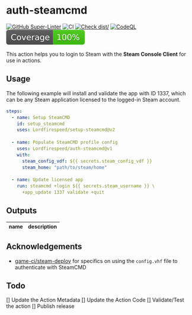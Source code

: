 # auth-steamcmd

[![GitHub Super-Linter](https://github.com/Lordfirespeed/auth-steamcmd/actions/workflows/linter.yml/badge.svg)](https://github.com/super-linter/super-linter)
![CI](https://github.com/Lordfirespeed/auth-steamcmd/actions/workflows/ci.yml/badge.svg)
[![Check dist/](https://github.com/Lordfirespeed/auth-steamcmd/actions/workflows/check-dist.yml/badge.svg)](https://github.com/Lordfirespeed/auth-steamcmd/actions/workflows/check-dist.yml)
[![CodeQL](https://github.com/Lordfirespeed/auth-steamcmd/actions/workflows/codeql-analysis.yml/badge.svg)](https://github.com/Lordfirespeed/auth-steamcmd/actions/workflows/codeql-analysis.yml)
[![Coverage](./badges/coverage.svg)](./badges/coverage.svg)

This action helps you to login to Steam with the **Steam Console Client** for
use in actions.

## Usage

The following example will install and validate the app with ID 1337, which
can be any Steam application licensed to the logged-in Steam account.

```yaml
steps:
  - name: Setup SteamCMD
    id: setup_steamcmd
    uses: Lordfirespeed/setup-steamcmd@v2

  - name: Populate SteamCMD profile config
    uses: Lordfirespeed/auth-steamcmd@v1
    with:
      steam_config_vdf: ${{ secrets.steam_config_vdf }}
      steam_home: "path/to/steam/home"

  - name: Update licensed app
    run: steamcmd +login ${{ secrets.steam_username }} \
      +app_update 1337 validate +quit
```

## Outputs

| name | description |
|:----:|:-----------:|

## Acknowledgements

- [game-ci/steam-deploy](https://github.com/game-ci/steam-deploy/blob/main/steam_deploy.sh) 
  for specifics on using the `config.vhf` file to authenticate with SteamCMD

## Todo

[] Update the Action Metadata
[] Update the Action Code
[] Validate/Test the action
[] Publish release

